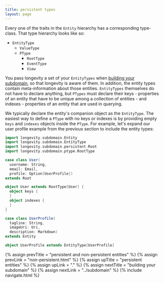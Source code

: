 ```yaml
---
title: persistent types
layout: page
---
```


Every one of the traits in the `Entity` hierarchy has a corresponding
type-class. That type hierarchy looks like so:

- `EntityType`
  - `ValueType`
  - `PType`
    - `RootType`
    - `EventType`
    - `View`

You pass longevity a set of your `EntityTypes` when [building your
subdomain](../subdomain), so that longevity is aware of them. In
addition, the entity types contain meta-information about those
entities. `EntityTypes` themselves do not have to declare anything,
but `PTypes` must declare their keys - properties of an entity that
have to be unique among a collection of entities - and indexes -
properties of an entity that are used in querying.

We typically declare the entity's companion object as the
`EntityType`. The easiest way to define a `PType` with no keys or
indexes is by providing empty `keys` and `indexes` objects inside the
`PType`. For example, let's expand our user profile example from the
previous section to include the entity types:

```scala
import longevity.subdomain.Entity
import longevity.subdomain.EntityType
import longevity.subdomain.persistent.Root
import longevity.subdomain.ptype.RootType

case class User(
  username: String,
  email: Email,
  profile: Option[UserProfile])
extends Root

object User extends RootType[User] {
  object keys {
  }
  object indexes {
  }
}

case class UserProfile(
  tagline: String,
  imageUri: Uri,
  description: Markdown)
extends Entity

object UserProfile extends EntityType[UserProfile]
```

{% assign prevTitle = "persistent and non-persistent entities" %}
{% assign prevLink = "non-persistent.html" %}
{% assign upTitle = "persistent entities" %}
{% assign upLink = "." %}
{% assign nextTitle = "building your subdomain" %}
{% assign nextLink = "../subdomain" %}
{% include navigate.html %}

